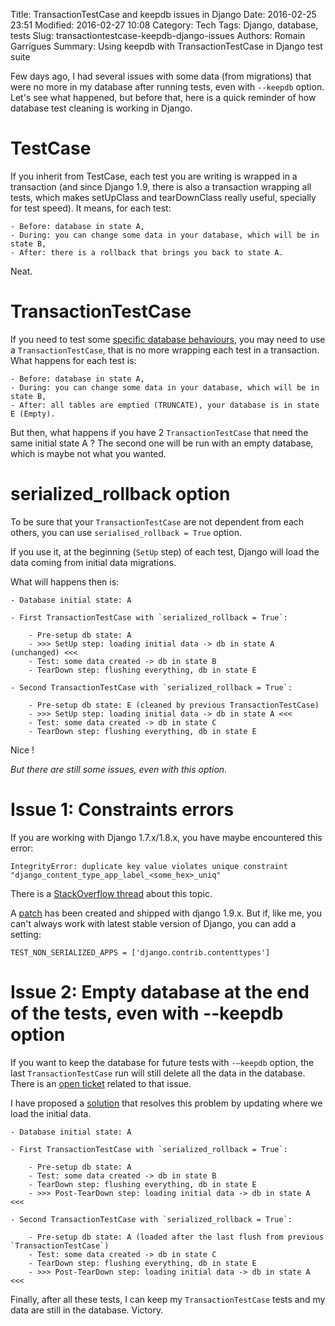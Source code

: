 Title: TransactionTestCase and keepdb issues in Django
Date: 2016-02-25 23:51
Modified: 2016-02-27 10:08
Category: Tech
Tags: Django, database, tests
Slug: transactiontestcase-keepdb-django-issues
Authors: Romain Garrigues
Summary: Using keepdb with TransactionTestCase in Django test suite

Few days ago, I had several issues with some data (from migrations) that were no more in my database after running tests,
even with `--keepdb` option.
Let's see what happened, but before that, here is a quick reminder of how database test cleaning is working in Django.

TestCase
========
If you inherit from TestCase, each test you are writing is wrapped in a transaction (and since Django 1.9, there is also
a transaction wrapping all tests, which makes setUpClass and tearDownClass really useful, specially for test speed).
It means, for each test:

    - Before: database in state A,
    - During: you can change some data in your database, which will be in state B,
    - After: there is a rollback that brings you back to state A.

Neat.

TransactionTestCase
===================
If you need to test some [specific database behaviours](https://docs.djangoproject.com/en/1.9/topics/testing/tools/#django.test.TransactionTestCase),
you may need to use a `TransactionTestCase`, that is no more wrapping each test in a transaction.
What happens for each test is:

    - Before: database in state A,
    - During: you can change some data in your database, which will be in state B,
    - After: all tables are emptied (TRUNCATE), your database is in state E (Empty).

But then, what happens if you have 2 `TransactionTestCase` that need the same initial state A ?
The second one will be run with an empty database, which is maybe not what you wanted.

serialized_rollback option
==========================
To be sure that your `TransactionTestCase` are not dependent from each others, you can use `serialised_rollback = True` option.

If you use it, at the beginning (`SetUp` step) of each test, Django will load the data coming from initial data migrations.

What will happens then is:

    - Database initial state: A

    - First TransactionTestCase with `serialized_rollback = True`:

        - Pre-setup db state: A
        - >>> SetUp step: loading initial data -> db in state A (unchanged) <<<
        - Test: some data created -> db in state B
        - TearDown step: flushing everything, db in state E

    - Second TransactionTestCase with `serialized_rollback = True`:

        - Pre-setup db state: E (cleaned by previous TransactionTestCase)
        - >>> SetUp step: loading initial data -> db in state A <<<
        - Test: some data created -> db in state C
        - TearDown step: flushing everything, db in state E

Nice !

*But there are still some issues, even with this option.*

Issue 1: Constraints errors
===========================
If you are working with Django 1.7.x/1.8.x, you have maybe encountered this error:

    IntegrityError: duplicate key value violates unique constraint "django_content_type_app_label_<some_hex>_uniq"

There is a [StackOverflow thread](http://stackoverflow.com/questions/29226869/django-transactiontestcase-with-rollback-emulation/35359897) about this topic.

A [patch](https://github.com/django/django/commit/d3fdaf907db6a5be4d0391532d7e65688c19e851) has been created and shipped with django 1.9.x.
But if, like me, you can't always work with latest stable version of Django, you can add a setting:

    TEST_NON_SERIALIZED_APPS = ['django.contrib.contenttypes']

Issue 2: Empty database at the end of the tests, even with --keepdb option
==========================================================================
If you want to keep the database for future tests with `-—keepdb` option, the last `TransactionTestCase` run will still delete all the data in the database.
There is an [open ticket](https://code.djangoproject.com/ticket/25251) related to that issue.

I have proposed a [solution](https://github.com/django/django/pull/6137) that resolves this problem by updating where we load the initial data.

    - Database initial state: A

    - First TransactionTestCase with `serialized_rollback = True`:

        - Pre-setup db state: A
        - Test: some data created -> db in state B
        - TearDown step: flushing everything, db in state E
        - >>> Post-TearDown step: loading initial data -> db in state A <<<

    - Second TransactionTestCase with `serialized_rollback = True`:

        - Pre-setup db state: A (loaded after the last flush from previous `TransactionTestCase`)
        - Test: some data created -> db in state C
        - TearDown step: flushing everything, db in state E
        - >>> Post-TearDown step: loading initial data -> db in state A <<<

Finally, after all these tests, I can keep my `TransactionTestCase` tests and my data are still in the database. Victory.
